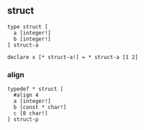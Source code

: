 ## struct

```
type struct [
  a [integer!]
  b [integer!]
] struct-a

declare x [* struct-a!] = * struct-a [1 2]
```

### align

```
typedef * struct [
  #align 4
  a [integer!]
  b [const * char!]
  c [8 char!]
] struct-p
```
